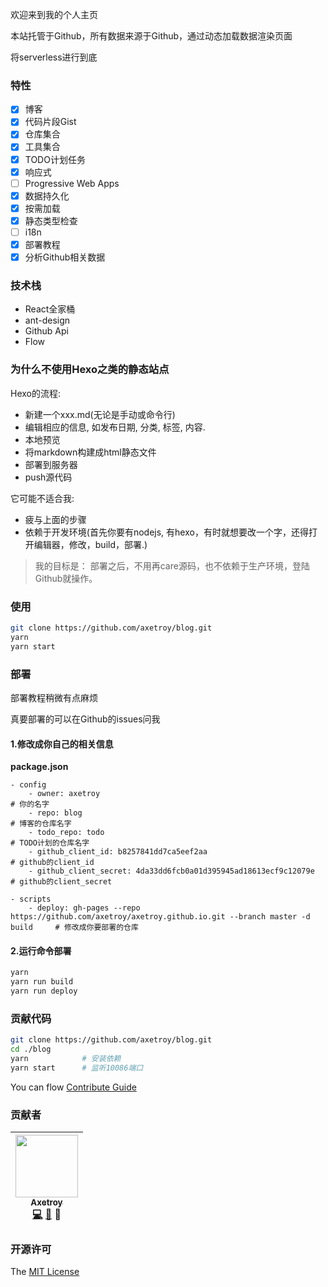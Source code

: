 欢迎来到我的个人主页

本站托管于Github，所有数据来源于Github，通过动态加载数据渲染页面

将serverless进行到底

### 特性

- [x] 博客
- [x] 代码片段Gist
- [x] 仓库集合
- [x] 工具集合
- [x] TODO计划任务
- [x] 响应式
- [ ] Progressive Web Apps
- [x] 数据持久化
- [x] 按需加载
- [x] 静态类型检查
- [ ] i18n
- [x] 部署教程
- [x] 分析Github相关数据

### 技术栈

- React全家桶
- ant-design
- Github Api
- Flow

### 为什么不使用Hexo之类的静态站点

Hexo的流程: 

- 新建一个xxx.md(无论是手动或命令行)
- 编辑相应的信息, 如发布日期, 分类, 标签, 内容. 
- 本地预览
- 将markdown构建成html静态文件
- 部署到服务器
- push源代码

它可能不适合我: 

- 疲与上面的步骤
- 依赖于开发环境(首先你要有nodejs, 有hexo，有时就想要改一个字，还得打开编辑器，修改，build，部署.)

> 我的目标是：
> 部署之后，不用再care源码，也不依赖于生产环境，登陆Github就操作。

### 使用

```bash
git clone https://github.com/axetroy/blog.git
yarn
yarn start
```

### 部署

部署教程稍微有点麻烦

真要部署的可以在Github的issues问我

#### 1.修改成你自己的相关信息

**package.json**

```yarm
- config
    - owner: axetroy                                                        # 你的名字
    - repo: blog                                                            # 博客的仓库名字
    - todo_repo: todo                                                       # TODO计划的仓库名字
    - github_client_id: b8257841dd7ca5eef2aa                                # github的client_id
    - github_client_secret: 4da33dd6fcb0a01d395945ad18613ecf9c12079e        # github的client_secret
    
- scripts
    - deploy: gh-pages --repo https://github.com/axetroy/axetroy.github.io.git --branch master -d build     # 修改成你要部署的仓库
```

#### 2.运行命令部署

```bash
yarn
yarn run build
yarn run deploy
```

### 贡献代码

```bash
git clone https://github.com/axetroy/blog.git
cd ./blog
yarn            # 安装依赖
yarn start      # 监听10086端口
```

You can flow [Contribute Guide](https://github.com/axetroy/blog/blob/master/contributing.md)

### 贡献者

<!-- ALL-CONTRIBUTORS-LIST:START - Do not remove or modify this section -->
| [<img src="https://avatars1.githubusercontent.com/u/9758711?v=3" width="100px;"/><br /><sub>Axetroy</sub>](http://axetroy.github.io)<br />[💻](https://github.com/axetroyanti-redirect/anti-redirect/commits?author=axetroy) [🐛](https://github.com/axetroyanti-redirect/anti-redirect/issues?q=author%3Aaxetroy) 🎨 |
| :---: |
<!-- ALL-CONTRIBUTORS-LIST:END -->

### 开源许可

The [MIT License](https://github.com/axetroy/blog/blob/master/LICENSE)

